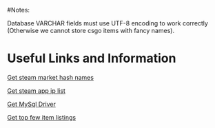 #Notes:

Database VARCHAR fields must use UTF-8 encoding to work correctly (Otherwise we cannot store csgo items with fancy names).

# Useful Links and Information

[Get steam market hash names](https://www.reddit.com/r/SteamBot/comments/2v05by/identifying_every_item_on_the_market/)

[Get steam app ip list](http://api.steampowered.com/ISteamApps/GetAppList/v0001)

[Get MySql Driver](https://github.com/go-sql-driver/mysql)

[Get top few item listings](https://stackoverflow.com/questions/26513891/get-steam-item-prices)